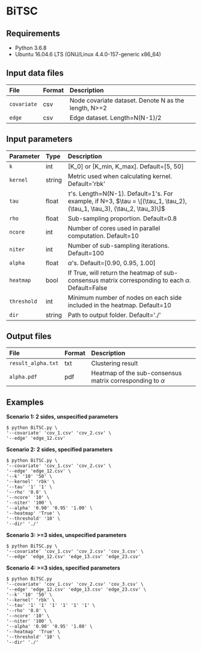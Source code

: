 # BiTSC

## Requirements
* Python 3.6.8
* Ubuntu 16.04.6 LTS (GNU/Linux 4.4.0-157-generic x86_64)

## Input data files
| File            | Format   | Description   |
| :---            | :---     | :---          |
| ```covariate``` | csv      | Node covariate dataset. Denote N as the length, N>=2| 
| ```edge```      | csv      | Edge dataset. Length=N(N-1)/2 |

## Input parameters
| Parameter       | Type       | Description |
| :---             | :---       | :---         |
| ```k```          | int        | \[K_0\] or \[K_min, K_max\]. Default=\[5, 50\]      |
| ```kernel```     | string     | Metric used when calculating kernel. Default='rbk'   |
| ```tau```        | float      | $\tau$'s. Length=N(N-1). Default=1's. For example, if N=3, $\tau = \[(\tau_1, \tau_2), (\tau_1, \tau_3), (\tau_2, \tau_3)\]$ |
| ```rho```        | float      | Sub-sampling proportion. Default=0.8 |
| ```ncore```      | int        | Number of cores used in parallel computation. Default=10 |
| ```niter```      | int        | Number of sub-sampling iterations. Default=100 |
| ```alpha```      | float      | $\alpha$'s. Default=\[0.90, 0.95, 1.00\] |
| ```heatmap```    | bool    | If True, will return the heatmap of sub-consensus matrix corresponding to each $\alpha$. Default=False|
| ```threshold```  | int        | Minimum number of nodes on each side included in the heatmap. Default=10|
| ```dir```        | string     | Path to output folder. Default='./'|


## Output files
| File                 | Format     | Description |
| :---                   | :---       | :---          |
| ```result_alpha.txt```      | txt       | Clustering result |
|```alpha.pdf``` | pdf        | Heatmap of the sub-consensus matrix corresponding to $\alpha$ |


## Examples

**Scenario 1: 2 sides, unspecified parameters**
```
$ python BiTSC.py \
'--covariate' 'cov_1.csv' 'cov_2.csv' \ 
'--edge' 'edge_12.csv'    
```
**Scenario 2: 2 sides, specified parameters**
```
$ python BiTSC.py \
'--covariate' 'cov_1.csv' 'cov_2.csv' \
'--edge' 'edge_12.csv' \
'--k' '10' '50' \
'--kernel' 'rbk' \
'--tau' '1' '1' \
'--rho' '0.8' \
'--ncore' '10' \
'--niter' '100' \
'--alpha' '0.90' '0.95' '1.00' \
'--heatmap' 'True' \
'--threshold' '10' \
'--dir' './'
```

**Scenario 3: >=3 sides, unspecified parameters**
```
$ python BiTSC.py \
'--covariate' 'cov_1.csv' 'cov_2.csv' 'cov_3.csv' \
'--edge' 'edge_12.csv' 'edge_13.csv' 'edge_23.csv'   
```
**Scenario 4: >=3 sides, specified parameters**
```
$ python BiTSC.py 
'--covariate' 'cov_1.csv' 'cov_2.csv' 'cov_3.csv' \
'--edge' 'edge_12.csv' 'edge_13.csv' 'edge_23.csv' \
'--k' '10' '50' \
'--kernel' 'rbk' \
'--tau' '1' '1' '1' '1' '1' '1' \
'--rho' '0.8' \
'--ncore' '10' \
'--niter' '100' \
'--alpha' '0.90' '0.95' '1.00' \
'--heatmap' 'True' \
'--threshold' '10' \  
'--dir' './'
```
